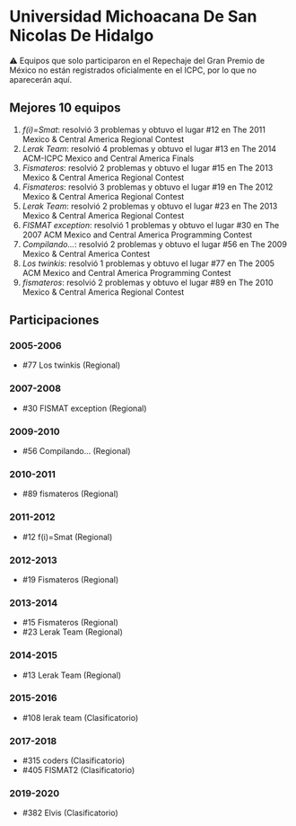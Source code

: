 # Universidad Michoacana De San Nicolas De Hidalgo

:warning: Equipos que solo participaron en el Repechaje del Gran Premio de México no están registrados oficialmente en el ICPC, por lo que no aparecerán aquí.

## Mejores 10 equipos

1. _f(i)=Smat_: resolvió 3 problemas y obtuvo el lugar #12 en The 2011 Mexico & Central America Regional Contest
1. _Lerak Team_: resolvió 4 problemas y obtuvo el lugar #13 en The 2014 ACM-ICPC Mexico and Central America Finals
1. _Fismateros_: resolvió 2 problemas y obtuvo el lugar #15 en The 2013 Mexico & Central America Regional Contest
1. _Fismateros_: resolvió 3 problemas y obtuvo el lugar #19 en The 2012 Mexico & Central America Regional Contest
1. _Lerak Team_: resolvió 2 problemas y obtuvo el lugar #23 en The 2013 Mexico & Central America Regional Contest
1. _FISMAT exception_: resolvió 1 problemas y obtuvo el lugar #30 en The 2007 ACM Mexico and Central America Programming Contest
1. _Compilando..._: resolvió 2 problemas y obtuvo el lugar #56 en The 2009 Mexico & Central America Contest
1. _Los twinkis_: resolvió 1 problemas y obtuvo el lugar #77 en The 2005 ACM Mexico and Central America Programming Contest
1. _fismateros_: resolvió 2 problemas y obtuvo el lugar #89 en The 2010 Mexico & Central America Regional Contest

## Participaciones

### 2005-2006

- #77 Los twinkis (Regional)

### 2007-2008

- #30 FISMAT exception (Regional)

### 2009-2010

- #56 Compilando... (Regional)

### 2010-2011

- #89 fismateros (Regional)

### 2011-2012

- #12 f(i)=Smat (Regional)

### 2012-2013

- #19 Fismateros (Regional)

### 2013-2014

- #15 Fismateros (Regional)
- #23 Lerak Team (Regional)

### 2014-2015

- #13 Lerak Team (Regional)

### 2015-2016

- #108 lerak team (Clasificatorio)

### 2017-2018

- #315 coders (Clasificatorio)
- #405 FISMAT2 (Clasificatorio)

### 2019-2020

- #382 Elvis (Clasificatorio)



